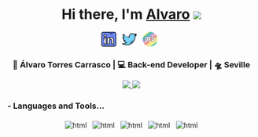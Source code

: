 

<div align="center">
   <h1>Hi there, I'm <a href="https://www.alvarotorrescarrasco.com">Alvaro</a> <img src="https://media.giphy.com/media/hvRJCLFzcasrR4ia7z/giphy.gif" width="25px"> </h1>
</div>

<p align='center'>
   <a href="https://www.linkedin.com/in/alvaro-torres-carrasco/"><img height="30" src="https://raw.githubusercontent.com/8bithemant/8bithemant/master/linkedin.png?raw=true"></a>&nbsp;&nbsp;
<a href="https://twitter.com/torresc_alvaro"><img height="30" src="https://raw.githubusercontent.com/8bithemant/8bithemant/master/twitter.png?raw=true"></a>&nbsp;&nbsp;
<a href="https://dev.to/alvarotorresc"><img height="30" src="https://raw.githubusercontent.com/8bithemant/8bithemant/master/devto.png?raw=true"></a>&nbsp;&nbsp;
 </p>
 
<div align="center">
<h3> 🙎 Álvaro Torres Carrasco | 💻 Back-end Developer | 🛸 Seville </h3>
</div>

<p align="center" >
<a href="https://github.com/anuraghazra/github-readme-stats"> 
    <img height='170px'  src="https://github-readme-stats.vercel.app/api?username=alvarotorresc&&show_icons=true&theme=radical"/>
  </a>
   <img align="" height='170px' src="https://github-readme-stats.vercel.app/api/top-langs/?username=adamalston&hide_title=true&layout=compact&bg_color=0,73FA79,73FDFF,D783FF&theme=graywhite" />
</p>

### - Languages and Tools...

<p align="center">
  <!-- For more icons please follow  https://github.com/MikeCodesDotNET/ColoredBadges -->
  <img src="https://github.com/MikeCodesDotNET/ColoredBadges/blob/master/png/dev/languages/python.png" alt="html" style="vertical-align:top; margin:4px">
   <img src="https://github.com/MikeCodesDotNET/ColoredBadges/blob/master/png/dev/languages/js.png" alt="html" style="vertical-align:top; margin:4px">
   <img src="https://github.com/MikeCodesDotNET/ColoredBadges/blob/master/png/dev/languages/python.png" alt="html" style="vertical-align:top; margin:4px">
   <img src="https://github.com/MikeCodesDotNET/ColoredBadges/blob/master/png/dev/languages/python.png" alt="html" style="vertical-align:top; margin:4px">
   <img src="https://github.com/MikeCodesDotNET/ColoredBadges/blob/master/png/dev/languages/python.png" alt="html" style="vertical-align:top; margin:4px">
</p>

